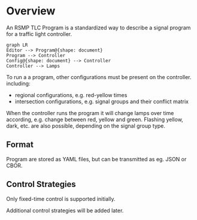 # Overview
An RSMP TLC Program is a standardized way to describe a signal program for a traffic light controller.

```mermaid
graph LR
Editor --> Program@{shape: document}
Program --> Controller
Config@{shape: document} --> Controller
Controller --> Lamps
```

To run a a program, other configurations must be present on the controller. including:
- regional configurations, e.g. red-yellow times
- intersection configurations, e.g. signal groups and their conflict matrix

When the controller runs the program it will change lamps over time according, e.g. change 
between red, yellow and green. Flashing yellow, dark, etc. are also possible, depending
on the signal group type.
 
## Format
Program are stored as YAML files, but can be transmitted as eg. JSON or CBOR.

## Control Strategies
Only fixed-time control is supported initially.

Additional control strategies will be added later.

